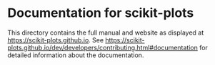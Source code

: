 <!-- 
https://bashtage.github.io/sphinx-material/markdown.html
https://bashtage.github.io/sphinx-material/rst-cheatsheet/rst-cheatsheet.html 
https://bashtage.github.io/sphinx-material/numpydoc.html

https://markdownlivepreview.com/
-->
# Documentation for scikit-plots

This directory contains the full manual and website as displayed at
https://scikit-plots.github.io. See
https://scikit-plots.github.io/dev/developers/contributing.html#documentation for
detailed information about the documentation.